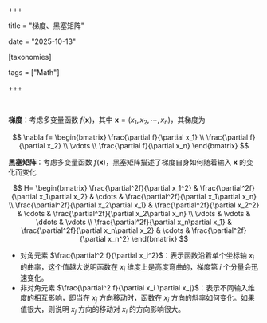 +++

title = "梯度、黑塞矩阵"

date = "2025-10-13"

[taxonomies]

tags = ["Math"]

+++

‍

**梯度**：考虑多变量函数 $f(\mathbf{x})$，其中 $\mathbf{x} = (x_1, x_2, \cdots, x_n)$，其梯度为

$$
\nabla f=
\begin{bmatrix}
\frac{\partial f}{\partial x_1} \\
\frac{\partial f}{\partial x_2} \\
\vdots \\
\frac{\partial f}{\partial x_n}
\end{bmatrix}
$$

**黑塞矩阵**：考虑多变量函数 $f(\mathbf{x})$，黑塞矩阵描述了梯度自身如何随着输入 $\mathbf{x}$ 的变化而变化

$$
H=
\begin{bmatrix}
\frac{\partial^2f}{\partial x_1^2} & \frac{\partial^2f}{\partial x_1\partial x_2} & \cdots & \frac{\partial^2f}{\partial x_1\partial x_n} \\
\frac{\partial^2f}{\partial x_2\partial x_1} & \frac{\partial^2f}{\partial x_2^2} & \cdots & \frac{\partial^2f}{\partial x_2\partial x_n} \\
\vdots & \vdots & \ddots & \vdots \\
\frac{\partial^2f}{\partial x_n\partial x_1} & \frac{\partial^2f}{\partial x_n\partial x_2} & \cdots & \frac{\partial^2f}{\partial x_n^2}
\end{bmatrix}
$$

- 对角元素 $\frac{\partial^2 f}{\partial x_i^2}$：表示函数沿着单个坐标轴 $x_i$ 的曲率，这个值越大说明函数在 $x_i$ 维度上是高度弯曲的，梯度第 $i$ 个分量会迅速变化。
- 非对角元素 $\frac{\partial^2 f}{\partial x_i \partial x_j}$：表示不同输入维度的相互影响，即当在 $x_j$ 方向移动时，函数在 $x_i$ 方向的斜率如何变化。如果值很大，则说明 $x_j$ 方向的移动对 $x_i$ 的方向影响很大。

‍
